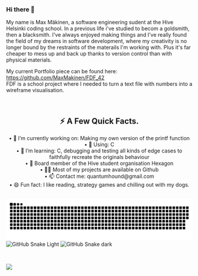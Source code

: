 ### Hi there 👋

<!--
**MaxMakinen/MaxMakinen** is a ✨ _special_ ✨ repository because its `README.md` (this file) appears on your GitHub profile.

Here are some ideas to get you started:

- 🔭 I’m currently working on ...
- 🌱 I’m currently learning ...
- 👯 I’m looking to collaborate on ...
- 🤔 I’m looking for help with ...
- 💬 Ask me about ...
- 📫 How to reach me: ...
- 😄 Pronouns: ...
- ⚡ Fun fact: ...
-->
My name is Max Mäkinen, a software engineering sudent at the Hive Helsinki coding school.
In a previous life i've studied to becom a goldsmith, then a blacksmith.
I've always enjoyed making things and I've really found the field of my dreams in software development, 
where my creativity is no longer bound by the restraints of the materails I'm working with.
Plus it's far cheaper to mess up and back up thanks to version control than with physical materials.

My current Portfolio piece can be found here:<br>
https://github.com/MaxMakinen/FDF_42<br>
FDF is a school project where I needed to turn a text file with numbers into a wireframe visualisation.


<div align="center" style="display: inline_block"><br>
  <h2>⚡️ A Few Quick Facts.</h2> 
  •  🔭 I’m currently working on: Making my own version of the printf function <br>
  •  💬 Using: C <br>
  •  🌱 I’m learning: C, debugging  and testing all kinds of edge cases to faithfully recreate the originals behaviour <br>
  •  🐝 Board member of the Hive student organisation Hexagon <br>
  •  👨‍💻 Most of my projects are available on Github <br>
  •  📫 Contact me: quantumhound@gmail.com <br>
  •  😄 Fun fact: I like reading, strategy games and chilling out with my dogs. 
</div>

<br>

![snake gif](https://github.com/MaxMakinen/MaxMakinen/blob/output/github-contribution-grid-snake.svg)
![GitHub Snake Light](github-snake.svg#gh-light-mode-only)
![GitHub Snake dark](github-snake-dark.svg#gh-dark-mode-only)
  
<br>

![](https://visitor-badge.glitch.me/badge?page_id=MaxMakinen.MaxMakinen)

<br>

